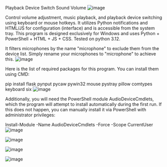 Playback Device Switch Sound Volume
![image](https://github.com/user-attachments/assets/02de48b0-698b-416b-8cc5-6d1eea045e8e)

Control volume adjustment, music playback, and playback device switching using keyboard or mouse hotkeys. It utilizes Python notifications and HTML/JS for configuration (interface) and is accessible from the system tray. This program is designed exclusively for Windows and uses Python + PowerShell + HTML + JS + CSS. Tested on python 3.12.

It filters microphones by the name "microphone" to exclude them from the device list. Simply rename your microphones to "microphone" to achieve this.
![image](https://github.com/user-attachments/assets/2a08f2ed-6898-49d4-8a4f-29a0213d7091)

Here is the list of required packages for this program. You can install them using CMD:

pip install flask pynput pycaw pywin32 mouse pystray pillow comtypes keyboard six
![image](https://github.com/user-attachments/assets/5ca2f87c-1ba6-42d1-8009-cddb9a5b5da9)

Additionally, you will need the PowerShell module AudioDeviceCmdlets, which the program will attempt to install automatically during the first run. If this does not happen, you can manually install it via PowerShell with administrator privileges:

Install-Module -Name AudioDeviceCmdlets -Force -Scope CurrentUser
![image](https://github.com/user-attachments/assets/828751e2-8673-4f8b-a9f5-1fbd3b17c32f)

![image](https://github.com/user-attachments/assets/64039e2c-595a-4502-afbf-e137b6110e13)

![image](https://github.com/user-attachments/assets/c99c136a-624b-4504-b2a9-8f88d0f5464b)

![image](https://github.com/user-attachments/assets/f228e526-6a54-436f-be4c-838697a33d8e)





